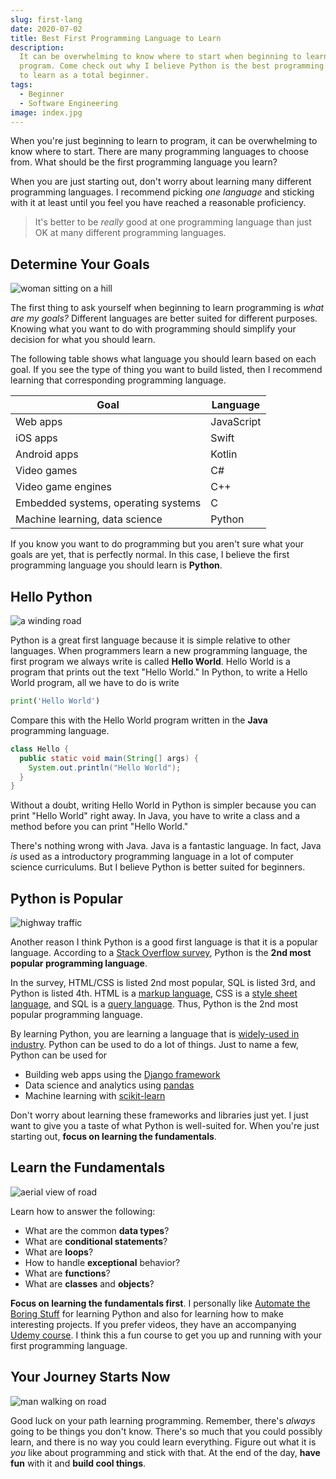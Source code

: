 ```yaml
---
slug: first-lang
date: 2020-07-02
title: Best First Programming Language to Learn
description:
  It can be overwhelming to know where to start when beginning to learn how to
  program. Come check out why I believe Python is the best programming language
  to learn as a total beginner.
tags:
  - Beginner
  - Software Engineering
image: index.jpg
---
```


When you're just beginning to learn to program, it can be overwhelming to know
where to start. There are many programming languages to choose from. What should
be the first programming language you learn?

When you are just starting out, don't worry about learning many different
programming languages. I recommend picking _one language_ and sticking with it
at least until you feel you have reached a reasonable proficiency.

> It's better to be _really_ good at one programming language than just OK at
> many different programming languages.

## Determine Your Goals

![woman sitting on a hill](goals.jpg)

The first thing to ask yourself when beginning to learn programming is _what are
my goals?_ Different languages are better suited for different purposes. Knowing
what you want to do with programming should simplify your decision for what you
should learn.

The following table shows what language you should learn based on each goal. If
you see the type of thing you want to build listed, then I recommend learning
that corresponding programming language.

| Goal                                | Language   |
| ----------------------------------- | ---------- |
| Web apps                            | JavaScript |
| iOS apps                            | Swift      |
| Android apps                        | Kotlin     |
| Video games                         | C#         |
| Video game engines                  | C++        |
| Embedded systems, operating systems | C          |
| Machine learning, data science      | Python     |

If you know you want to do programming but you aren't sure what your goals are
yet, that is perfectly normal. In this case, I believe the first programming
language you should learn is **Python**.

## Hello Python

![a winding road](journey.jpg)

Python is a great first language because it is simple relative to other
languages. When programmers learn a new programming language, the first program
we always write is called **Hello World**. Hello World is a program that prints
out the text "Hello World." In Python, to write a Hello World program, all we
have to do is write

```python
print('Hello World')
```

Compare this with the Hello World program written in the **Java** programming
language.

```java
class Hello {
  public static void main(String[] args) {
    System.out.println("Hello World");
  }
}
```

Without a doubt, writing Hello World in Python is simpler because you can print
"Hello World" right away. In Java, you have to write a class and a method before
you can print "Hello World."

<aside><p>
There's nothing wrong with Java. Java is a fantastic language. In fact, Java <em>is</em> used as a introductory programming language in a lot of computer science curriculums. But I believe Python is better suited for beginners.
</p></aside>

## Python is Popular

![highway traffic](highway.jpg)

Another reason I think Python is a good first language is that it is a popular
language. According to a
[Stack Overflow survey](https://insights.stackoverflow.com/survey/2020#most-popular-technologies),
Python is the **2nd most popular programming language**.

<aside><p>
In the survey, HTML/CSS is listed 2nd most popular, SQL is listed 3rd, and Python is listed 4th. HTML is a <a href="https://en.wikipedia.org/wiki/Markup_language" target="_blank" rel="noopener noreferrer">markup language</a>, CSS is a <a href="https://en.wikipedia.org/wiki/Style_sheet_language" target="_blank" rel="noopener noreferrer">style sheet language</a>, and SQL is a <a href="https://en.wikipedia.org/wiki/Query_language" target="_blank" rel="noopener noreferrer">query language</a>. Thus, Python is the 2nd most popular programming language.
</p></aside>

By learning Python, you are learning a language that is
[widely-used in industry](https://stackshare.io/python). Python can be used to
do a lot of things. Just to name a few, Python can be used for

- Building web apps using the [Django framework](https://www.djangoproject.com/)
- Data science and analytics using [pandas](https://pandas.pydata.org/)
- Machine learning with [scikit-learn](https://scikit-learn.org/stable/)

Don't worry about learning these frameworks and libraries just yet. I just want
to give you a taste of what Python is well-suited for. When you're just starting
out, **focus on learning the fundamentals**.

## Learn the Fundamentals

![aerial view of road](aerial.jpg)

Learn how to answer the following:

- What are the common **data types**?
- What are **conditional statements**?
- What are **loops**?
- How to handle **exceptional** behavior?
- What are **functions**?
- What are **classes** and **objects**?

**Focus on learning the fundamentals first**. I personally like
[Automate the Boring Stuff](https://automatetheboringstuff.com/) for learning
Python and also for learning how to make interesting projects. If you prefer
videos, they have an accompanying
[Udemy course](https://www.udemy.com/course/automate/?couponCode=JUL2020FREE). I
think this a fun course to get you up and running with your first programming
language.

## Your Journey Starts Now

![man walking on road](road.jpg)

Good luck on your path learning programming. Remember, there's _always_ going to
be things you don't know. There's so much that you could possibly learn, and
there is no way you could learn everything. Figure out what it is _you_ like
about programming and stick with that. At the end of the day, **have fun** with
it and **build cool things**.
